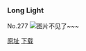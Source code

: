 ### Long Light
No.277
![图片不见了~~~](https://imgs.xkcd.com/comics/long_light.png)

[原址](https://xkcd.com//277) [下载](https://imgs.xkcd.com/comics/long_light.png)

